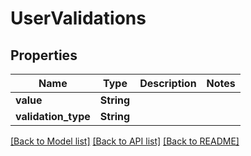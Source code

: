 # UserValidations

## Properties

Name | Type | Description | Notes
------------ | ------------- | ------------- | -------------
**value** | **String** |  | 
**validation_type** | **String** |  | 

[[Back to Model list]](../README.md#documentation-for-models) [[Back to API list]](../README.md#documentation-for-api-endpoints) [[Back to README]](../README.md)


